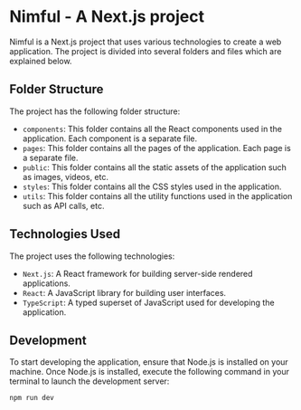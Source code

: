 # Nimful - A Next.js project

Nimful is a Next.js project that uses various technologies to create a web application. The project is divided into several folders and files which are explained below.

## Folder Structure

The project has the following folder structure:

- `components`: This folder contains all the React components used in the application. Each component is a separate file.
- `pages`: This folder contains all the pages of the application. Each page is a separate file.
- `public`: This folder contains all the static assets of the application such as images, videos, etc.
- `styles`: This folder contains all the CSS styles used in the application.
- `utils`: This folder contains all the utility functions used in the application such as API calls, etc.

## Technologies Used

The project uses the following technologies:
- `Next.js`: A React framework for building server-side rendered applications.
- `React`: A JavaScript library for building user interfaces.
- `TypeScript`: A typed superset of JavaScript used for developing the application.
## Development

To start developing the application, ensure that Node.js is installed on your machine. Once Node.js is installed, execute the following command in your terminal to launch the development server:

```bash
npm run dev
```



